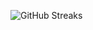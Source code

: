 ![GitHub Streaks](https://github-streaks-mqc9.onrender.com/streak/happilli/image?theme=midnight&cache_bust=1743835839&lang=ja)
